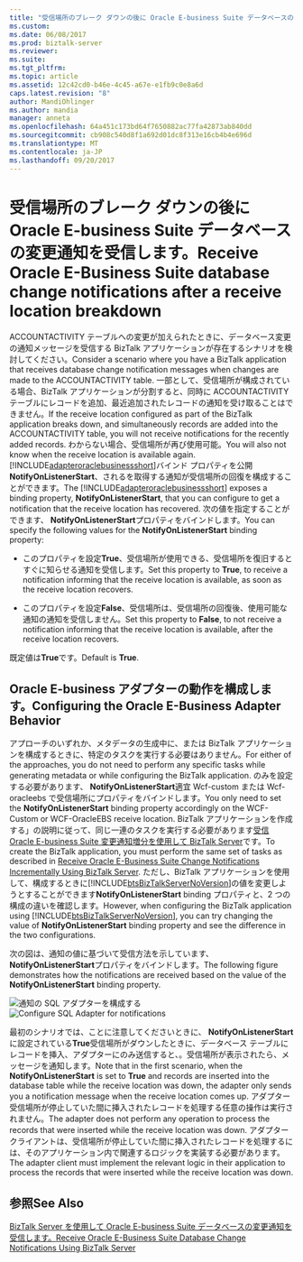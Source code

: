```yaml
---
title: "受信場所のブレーク ダウンの後に Oracle E-business Suite データベースの変更通知を受け取る |Microsoft ドキュメント"
ms.custom: 
ms.date: 06/08/2017
ms.prod: biztalk-server
ms.reviewer: 
ms.suite: 
ms.tgt_pltfrm: 
ms.topic: article
ms.assetid: 12c42cd0-b46e-4c45-a67e-e1fb9c0e8a6d
caps.latest.revision: "8"
author: MandiOhlinger
ms.author: mandia
manager: anneta
ms.openlocfilehash: 64a451c173bd64f7650882ac77fa42873ab840dd
ms.sourcegitcommit: cb908c540d8f1a692d01dc8f313e16cb4b4e696d
ms.translationtype: MT
ms.contentlocale: ja-JP
ms.lasthandoff: 09/20/2017
---
```

# <a name="receive-oracle-e-business-suite-database-change-notifications-after-a-receive-location-breakdown"></a><span data-ttu-id="e2978-102">受信場所のブレーク ダウンの後に Oracle E-business Suite データベースの変更通知を受信します。</span><span class="sxs-lookup"><span data-stu-id="e2978-102">Receive Oracle E-Business Suite database change notifications after a receive location breakdown</span></span>
<span data-ttu-id="e2978-103">ACCOUNTACTIVITY テーブルへの変更が加えられたときに、データベース変更の通知メッセージを受信する BizTalk アプリケーションが存在するシナリオを検討してください。</span><span class="sxs-lookup"><span data-stu-id="e2978-103">Consider a scenario where you have a BizTalk application that receives database change notification messages when changes are made to the ACCOUNTACTIVITY table.</span></span> <span data-ttu-id="e2978-104">一部として、受信場所が構成されている場合、BizTalk アプリケーションが分割すると、同時に ACCOUNTACTIVITY テーブルにレコードを追加、最近追加されたレコードの通知を受け取ることはできません。</span><span class="sxs-lookup"><span data-stu-id="e2978-104">If the receive location configured as part of the BizTalk application breaks down, and simultaneously records are added into the ACCOUNTACTIVITY table, you will not receive notifications for the recently added records.</span></span> <span data-ttu-id="e2978-105">わからない場合、受信場所が再び使用可能。</span><span class="sxs-lookup"><span data-stu-id="e2978-105">You will also not know when the receive location is available again.</span></span> <span data-ttu-id="e2978-106">[!INCLUDE[adapteroraclebusinessshort](../../includes/adapteroraclebusinessshort-md.md)]バインド プロパティを公開**NotifyOnListenerStart**、されるを取得する通知が受信場所の回復を構成することができます。</span><span class="sxs-lookup"><span data-stu-id="e2978-106">The [!INCLUDE[adapteroraclebusinessshort](../../includes/adapteroraclebusinessshort-md.md)] exposes a binding property, **NotifyOnListenerStart**, that you can configure to get a notification that the receive location has recovered.</span></span> <span data-ttu-id="e2978-107">次の値を指定することができます、 **NotifyOnListenerStart**プロパティをバインドします。</span><span class="sxs-lookup"><span data-stu-id="e2978-107">You can specify the following values for the **NotifyOnListenerStart** binding property:</span></span>  
  
-   <span data-ttu-id="e2978-108">このプロパティを設定**True**、受信場所が使用できる、受信場所を復旧するとすぐに知らせる通知を受信します。</span><span class="sxs-lookup"><span data-stu-id="e2978-108">Set this property to **True**, to receive a notification informing that the receive location is available, as soon as the receive location recovers.</span></span>  
  
-   <span data-ttu-id="e2978-109">このプロパティを設定**False**、受信場所は、受信場所の回復後、使用可能な通知の通知を受信しません。</span><span class="sxs-lookup"><span data-stu-id="e2978-109">Set this property to **False**, to not receive a notification informing that the receive location is available, after the receive location recovers.</span></span>  
  
 <span data-ttu-id="e2978-110">既定値は**True**です。</span><span class="sxs-lookup"><span data-stu-id="e2978-110">Default is **True**.</span></span>  
  
## <a name="configuring-the-oracle-e-business-adapter-behavior"></a><span data-ttu-id="e2978-111">Oracle E-business アダプターの動作を構成します。</span><span class="sxs-lookup"><span data-stu-id="e2978-111">Configuring the Oracle E-Business Adapter Behavior</span></span>  
 <span data-ttu-id="e2978-112">アプローチのいずれか、メタデータの生成中に、または BizTalk アプリケーションを構成するときに、特定のタスクを実行する必要はありません。</span><span class="sxs-lookup"><span data-stu-id="e2978-112">For either of the approaches, you do not need to perform any specific tasks while generating metadata or while configuring the BizTalk application.</span></span> <span data-ttu-id="e2978-113">のみを設定する必要があります、 **NotifyOnListenerStart**適宜 Wcf-custom または Wcf-oracleebs で受信場所にプロパティをバインドします。</span><span class="sxs-lookup"><span data-stu-id="e2978-113">You only need to set the **NotifyOnListenerStart** binding property accordingly on the WCF-Custom or WCF-OracleEBS receive location.</span></span> <span data-ttu-id="e2978-114">BizTalk アプリケーションを作成する」の説明に従って、同じ一連のタスクを実行する必要があります[受信 Oracle E-business Suite 変更通知増分を使用して BizTalk Server](../../adapters-and-accelerators/adapter-oracle-ebs/receive-oracle-ebs-change-notifications-incrementally-using-biztalk-server.md)です。</span><span class="sxs-lookup"><span data-stu-id="e2978-114">To create the BizTalk application, you must perform the same set of tasks as described in [Receive Oracle E-Business Suite Change Notifications Incrementally Using BizTalk Server](../../adapters-and-accelerators/adapter-oracle-ebs/receive-oracle-ebs-change-notifications-incrementally-using-biztalk-server.md).</span></span> <span data-ttu-id="e2978-115">ただし、BizTalk アプリケーションを使用して、構成するときに[!INCLUDE[btsBizTalkServerNoVersion](../../includes/btsbiztalkservernoversion-md.md)]の値を変更しようとすることができます**NotifyOnListenerStart** binding プロパティと、2 つの構成の違いを確認します。</span><span class="sxs-lookup"><span data-stu-id="e2978-115">However, when configuring the BizTalk application using [!INCLUDE[btsBizTalkServerNoVersion](../../includes/btsbiztalkservernoversion-md.md)], you can try changing the value of **NotifyOnListenerStart** binding property and see the difference in the two configurations.</span></span>  
  
 <span data-ttu-id="e2978-116">次の図は、通知の値に基づいて受信方法を示しています、 **NotifyOnListenerStart**プロパティをバインドします。</span><span class="sxs-lookup"><span data-stu-id="e2978-116">The following figure demonstrates how the notifications are received based on the value of the **NotifyOnListenerStart** binding property.</span></span>  
  
 <span data-ttu-id="e2978-117">![通知の SQL アダプターを構成する](../../adapters-and-accelerators/adapter-oracle-database/media/4018300a-1a58-47da-ac9d-c77c13d7081d.gif "4018300a-1a58-47da-ac9d-c77c13d7081d")</span><span class="sxs-lookup"><span data-stu-id="e2978-117">![Configure SQL Adapter for notifications](../../adapters-and-accelerators/adapter-oracle-database/media/4018300a-1a58-47da-ac9d-c77c13d7081d.gif "4018300a-1a58-47da-ac9d-c77c13d7081d")</span></span>  
  
 <span data-ttu-id="e2978-118">最初のシナリオでは、ことに注意してくださいときに、 **NotifyOnListenerStart**に設定されている**True**受信場所がダウンしたときに、データベース テーブルにレコードを挿入、アダプターにのみ送信すると、。受信場所が表示されたら、メッセージを通知します。</span><span class="sxs-lookup"><span data-stu-id="e2978-118">Note that in the first scenario, when the **NotifyOnListenerStart** is set to **True** and records are inserted into the database table while the receive location was down, the adapter only sends you a notification message when the receive location comes up.</span></span> <span data-ttu-id="e2978-119">アダプター受信場所が停止していた間に挿入されたレコードを処理する任意の操作は実行されません。</span><span class="sxs-lookup"><span data-stu-id="e2978-119">The adapter does not perform any operation to process the records that were inserted while the receive location was down.</span></span> <span data-ttu-id="e2978-120">アダプター クライアントは、受信場所が停止していた間に挿入されたレコードを処理するには、そのアプリケーション内で関連するロジックを実装する必要があります。</span><span class="sxs-lookup"><span data-stu-id="e2978-120">The adapter client must implement the relevant logic in their application to process the records that were inserted while the receive location was down.</span></span>  
  
## <a name="see-also"></a><span data-ttu-id="e2978-121">参照</span><span class="sxs-lookup"><span data-stu-id="e2978-121">See Also</span></span>  
 [<span data-ttu-id="e2978-122">BizTalk Server を使用して Oracle E-business Suite データベースの変更通知を受信します。</span><span class="sxs-lookup"><span data-stu-id="e2978-122">Receive Oracle E-Business Suite Database Change Notifications Using BizTalk Server</span></span>](../../adapters-and-accelerators/adapter-oracle-ebs/receive-oracle-ebs-database-change-notifications-using-biztalk-server.md)